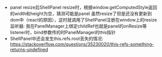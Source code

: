 * panel resize后ShellPanel resize时，根据window.getComputedStyle返回的width和height为空，猜测可能是panel 虽然resize了但是还没有更新到dom中（react的原因），这时就调用了ShellPanel注册在window上的resize监听器: 我在PanelManager上绑定childRef也就是panel的onResize等listener时，bind参数传的时PanelManager的this指针
* ShellPanel中还会发生this.refs.root丢失的情况: https://stackoverflow.com/questions/35230020/this-refs-something-returns-undefined